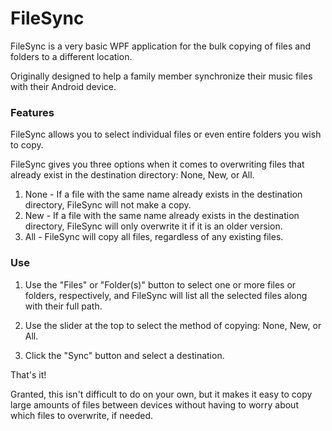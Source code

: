 # FileSync
FileSync is a very basic WPF application for the bulk copying of files and folders to a different location.

Originally designed to help a family member synchronize their music files with their Android device.

### Features
FileSync allows you to select individual files or even entire folders you wish to copy.

FileSync gives you three options when it comes to overwriting files that already exist in the 
destination directory: None, New, or All.

1. None - If a file with the same name already exists in the destination directory, FileSync will not make a copy.
1. New - If a file with the same name already exists in the destination directory, FileSync will only overwrite it if it is an older version.
1. All - FileSync will copy all files, regardless of any existing files.

### Use
1. Use the "Files" or "Folder(s)" button to select one or more files or folders, respectively, and FileSync will
list all the selected files along with their full path.

1. Use the slider at the top to select the method of copying: None, New, or All.

1. Click the "Sync" button and select a destination.

That's it!

Granted, this isn't difficult to do on your own, but it makes it easy to copy large amounts of files between devices without having to worry about which files to overwrite, if needed.
